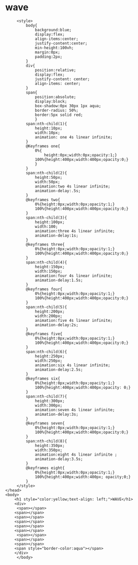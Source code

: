 # wave

<html>
     <head>
          
         <style>
             body{
                 background:blue;
                 display:flex;
                 align-items:center;
                 justify-content:center;
                 min-height:100vh;
                 margin:0px;
                 padding:2px;
             }
             div{
                 position:relative;
                 display:flex;
                 justify-content: center;
                 align-items: center;
             }
             span{
                 position:absolute;
                 display:block;
                 box-shadow:0px 30px 1px aqua;
                 border-radius: 50%;
                 border:5px solid red;
                 }
             span:nth-child(1){
                 height:10px;
                 width:10px;
                 animation: one 4s linear infinite;
             }
             @Keyframes one{
                 0%{
                     height:0px;width:0px;opacity:1;}
                 100%{height:400px;width:400px;opacity:0;}
                 }
             }
             span:nth-child(2){
                 height:50px;
                 width:50px;
                 animation:two 4s linear infinite;
                 animation-delay:.5s;
             }
             @keyframes two{
                 0%{height:0px;width:0px;opacity:1;}
                 100%{height:400px;width:400px;opacity:0;}
             }
             span:nth-child(3){
                 height:100px;
                 width:100;
                 animation:three 4s linear infinite;
                 animation-delay:1s;
             }
             @keyframes three{
                 0%{height:0px;width:0px;opacity:1;}
                 100%{height:400px;width:400px;opacity:0;}
             }
             span:nth-child(4){
                 height:150px;
                 width:150px;
                 animation:four 4s linear infinite;
                 animation-delay:1.5s;
             }
             @keyframes four{
                 0%{height:0px;width:0px;opacity:1;}
                 100%{height:400px;width:400px;opacity:0;}
             }
             span:nth-child(5){
                 height:200px;
                 width:200px;
                 animation:five 4s linear infinite;
                 animation-delay:2s;
             }
             @keyframes five{
                 0%{height:0px;width:0px;opacity:1;}
                 100%{height:400px;width:400px;opacity:0;}
             }
             span:nth-child(6){
                 height:250px;
                 width:250px;
                 animation:six 4s linear infinite;
                 animation-delay:2.5s;
             }
             @keyframes six{
                 0%{height:0px;width:0px;opacity:1;}
                 100%{height:400px;width:400px;opacity: 0;}
             }
             span:nth-child(7){
                 height:300px;
                 width:300px;
                 animation:seven 4s linear infinite;
                 animation-delay:3s;
             }
             @keyframes seven{
                 0%{height:0px;width:0px;opacity:1;}
                 100%{height:400px;width:400px;opacity:0;}
             }
             span:nth-child(8){
                 height:350px;
                 width:350px;
                 animation:eight 4s linear infinite ;
                 animation-delay:3.5s;
             }
             @keyframes eight{
                 0%{height:0px;width:0px;opacity:1;}
                 100%{height:400px;width:400px; opacity;0;}
             }
         </style>
    </head>
    <body>
        <h1 style="color:yellow;text-align: left;">WAVE</h1>
        <div>
         <span></span>  
        <span></span>   
        <span></span>   
        <span></span>
        <span></span>    
        <span></span>   
         <span></span>
        <span></span> 
        <span></span>
        <span style="border-color:aqua"></span>
        </div>
         </body>
</html>
